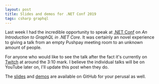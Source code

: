 ```yaml
---
layout: post
title: Slides and demos for .NET Conf 2019
tags: csharp graphql
---
```


Last week I had the incredible opportunity to speak at [.NET Conf][conf] on *An Introduction to GraphQL in .NET Core*. It was certainly an novel experience to giving a talk from an empty Pushpay meeting room to an unknown amount of people.

For anyone who would like to see the talk after the fact it's currently on [Twitch][replay] at around the 3:10 mark. I believe the individual talks will be on YouTube later on, I'll update this post when they do.

The [slides][slides] and [demos][demos] are available on GitHub for your perusal as well.

[conf]: https://www.dotnetconf.net/
[slides]: https://github.com/dotnet-presentations/dotnetconf2019
[demos]: https://github.com/nigel-sampson/talks
[replay]: https://www.twitch.tv/videos/486001703